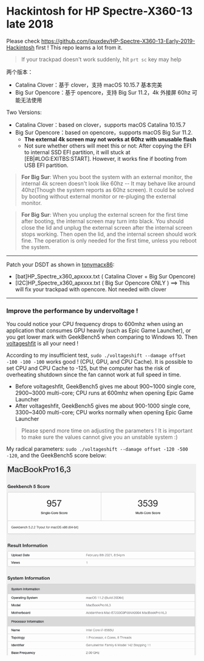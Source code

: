 # Hackintosh for HP Spectre-X360-13 late 2018

Please check https://github.com/jpuxdev/HP-Spectre-X360-13-Early-2019-Hackintosh first ! This repo learns a lot from it.

> If your trackpad doesn't work suddenly, hit `prt sc` key may help

两个版本：
* Catalina Clover：基于 clover，支持 macOS 10.15.7 基本完美
* Big Sur Opencore：基于 opencore，支持 Big Sur 11.2，4k 外接屏 60hz 可能无法使用

Two Versions:
* Catalina Clover：based on clover，supports macOS Catalina 10.15.7
* Big Sur Opencore：based on opencore，supports macOS Big Sur 11.2.
  * **The external 4k screen may not works at 60hz with unusable flash**
  * Not sure whether others will meet this or not: After copying the EFI to internal SSD EFI partition, it will stuck at [EB|#LOG:EXITBS:START]. However, it works fine if booting from USB EFI partition.
  
> **For Big Sur**: When you boot the system with an external monitor, the internal 4k screen doesn't look like 60hz -- It may behave like around 40hz(Though the system reports as 60hz screen). It could be solved by booting without external monitor or re-pluging the external monitor.

> **For Big Sur**: When you unplug the external screen for the first time after booting, the internal screen may turn into black. You should close the lid and unplug the external screen after the internal screen stops working. Then open the lid, and the internal screen should work fine. The operation is only needed for the first time, unless you reboot the system.


------

Patch your DSDT as shown in [tonymacx86](https://www.tonymacx86.com/threads/guide-hp-spectre-x360-13-ap0037tu-late-2018.295518/):

* [bat]HP_Spectre_x360_apxxxx.txt ( Catalina Clover + Big Sur Opencore)
* [I2C]HP_Spectre_x360_apxxxx.txt ( Big Sur Opencore ONLY ) ==> This will fix your trackpad with opencore. Not needed with clover


------

### Improve the performance by undervoltage !

You could notice your CPU frequency drops to 600mhz when using an application that consumes GPU heavily (such as Epic Game Launcher), or you get lower mark with GeekBench5 when comparing to Windows 10. Then [voltageshfit](https://github.com/sicreative/VoltageShift) is all your need !

According to my insufficient test, `sudo ./voltageshift --damage offset -100 -100 -100` works good ! (CPU, GPU, and CPU Cache). It is possible to set CPU and CPU Cache to -125, but the computer has the risk of overheating shutdown since the fan cannot work at full speed in time.

* Before voltageshfit, GeekBench5 gives me about 900~1000 single core, 2900~3000 multi-core; CPU runs at 600mhz when opening Epic Game Launcher
* After voltageshfit, GeekBench5 gives me about 900-1000 single core, 3300~3400 multi-core; CPU works normally when opening Epic Game Launcher

> Please spend more time on adjusting the parameters ! It is important to make sure the values cannot give you an unstable system :)

My radical parameters: `sudo ./voltageshift --damage offset -120 -500 -120`, and the GeekBench5 score below:

<img src="./Screenshot/geekbench5_result.png" width="500" alt="my_geekbench5"/><br/>
